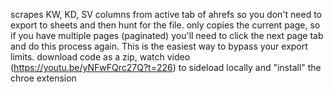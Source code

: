 scrapes KW, KD, SV columns from active tab of ahrefs so you don't need to export to sheets and then hunt for the file. only copies the current page, so if you have multiple pages (paginated) you'll need to click the next page tab and do this process again. This is the easiest way to bypass your export limits.
download code as a zip, watch video (https://youtu.be/yNFwFQrc27Q?t=226) to sideload locally and "install" the chroe extension
